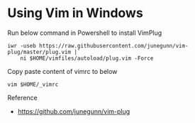 # Using Vim in Windows

Run below command in Powershell to install VimPlug

```
iwr -useb https://raw.githubusercontent.com/junegunn/vim-plug/master/plug.vim |`
    ni $HOME/vimfiles/autoload/plug.vim -Force
```

Copy paste content of vimrc to below

```
vim $HOME/_vimrc
```

Reference

- https://github.com/junegunn/vim-plug
